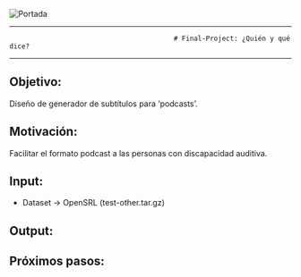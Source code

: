 ![Portada](input/Portada.jpg)

------------------------------
                                             # Final-Project: ¿Quién y qué dice?
------------------------------

## Objetivo:
Diseño de generador de subtítulos para ‘podcasts’.


## Motivación:
Facilitar el formato podcast a las personas con discapacidad auditiva.




## Input:
- Dataset → OpenSRL (test-other.tar.gz)

## Output:

## Próximos pasos:
